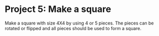 # Project 5: Make a square
Make a square with size 4X4 by using 4 or 5 pieces. The pieces can be rotated or flipped and all pieces should be used to form a square.



